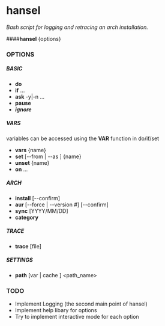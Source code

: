 # **hansel**
*Bash script for logging and retracing an arch installation.*  
  
####__hansel__ {options}  
  
### **OPTIONS**
##### BASIC
* __do__ <command>
* __if__ <condition> ...
* __ask__ <prompt> -y|-n ...
* __pause__ <prompt>
* ___ignore___ *<will be used in next version>*

##### VARS
variables can be accessed using the __VAR__ function in do/if/set
* __vars__ {name}
* __set__ [--from <command> | --as <value>] {name}
* __unset__ {name}
* __on__ <name> ...

##### ARCH
* __install__ <package> [--confirm]
* __aur__ <package> [--force | --version #] [--confirm]
* __sync__ [YYYY/MM/DD]
* __category__ <name>

##### TRACE
* __trace__ [file]

##### SETTINGS
* __path__ [var | cache ] <path_name>

### **TODO**
* Implement Logging (the second main point of hansel)
* Implement help libary for options
* Try to implement interactive mode for each option